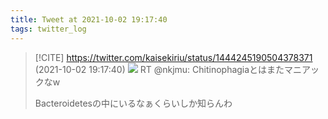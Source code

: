```yaml
---
title: Tweet at 2021-10-02 19:17:40
tags: twitter_log
---
```


> [!CITE] https://twitter.com/kaisekiriu/status/1444245190504378371 (2021-10-02 19:17:40)
> ![](https://twitter.com/kaisekiriu/status/1444245190504378371)
> RT @nkjmu: Chitinophagiaとはまたマニアックなw
> 
> Bacteroidetesの中にいるなぁくらいしか知らんわ
